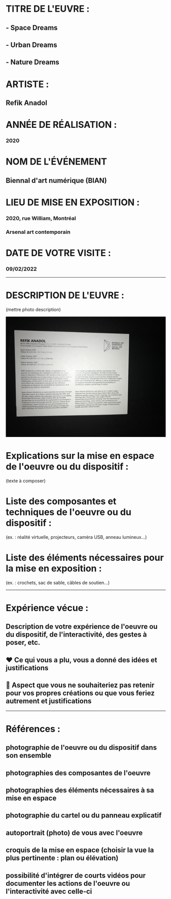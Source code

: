 # TITRE DE L'EUVRE :

## - Space Dreams
## - Urban Dreams
## - Nature Dreams

# ARTISTE :

## Refik Anadol

# ANNÉE DE RÉALISATION :

### 2020

# NOM DE L'ÉVÉNEMENT

## Biennal d'art numérique (BIAN)

# LIEU DE MISE EN EXPOSITION :

### 2020, rue William, Montréal
### Arsenal art contemporain

# DATE DE VOTRE VISITE :

### 09/02/2022

-------------------------------------------------------------------------------------------

# DESCRIPTION DE L'EUVRE :

(mettre photo description)

![BIAN_decription_euvre.JPG](images/BIAN_description_euvre.JPG)

# Explications sur la mise en espace de l'oeuvre ou du dispositif :
(texte à composer)

# Liste des composantes et techniques de l'oeuvre ou du dispositif :
(ex. : réalité virtuelle, projecteurs, caméra USB, anneau lumineux...)

# Liste des éléments nécessaires pour la mise en exposition :
(ex. : crochets, sac de sable, câbles de soutien...)

-------------------------------------------------------------------------------------------

#  Expérience vécue :

## Description de votre expérience de l'oeuvre ou du dispositif, de l'interactivité, des gestes à poser, etc.

## ❤️ Ce qui vous a plu, vous a donné des idées et justifications

## 🤔 Aspect que vous ne souhaiteriez pas retenir pour vos propres créations ou que vous feriez autrement et justifications


-------------------------------------------------------------------------------------------

 
# Références :
 
## photographie de l'oeuvre ou du dispositif dans son ensemble
## photographies des composantes de l'oeuvre
## photographies des éléments nécessaires à sa mise en espace
## photographie du cartel ou du panneau explicatif
## autoportrait (photo) de vous avec l'oeuvre
## croquis de la mise en espace (choisir la vue la plus pertinente : plan ou élévation)
## possibilité d'intégrer de courts vidéos pour documenter les actions de l'oeuvre ou l'interactivité avec celle-ci
